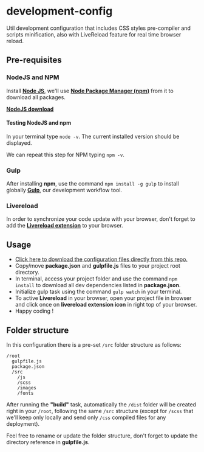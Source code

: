 # development-config
Util development configuration that includes CSS styles pre-compiler and scripts minification, also with LiveReload feature for real time browser reload.

## Pre-requisites
### NodeJS and NPM
Install **[Node JS](https://nodejs.org/en/)**, we'll use **[Node Package Manager (npm)](https://www.npmjs.com/)** from it to download all packages.

**[NodeJS download](https://nodejs.org/en/download/)**

#### Testing NodeJS and npm
In your terminal type `node -v`.
The current installed version should be displayed.

We can repeat this step for NPM typing `npm -v`.

### Gulp
After installing **npm**, use the command `npm install -g gulp` to install globally **[Gulp](http://gulpjs.com/)**, our development workflow tool.

### Livereload
In order to synchronize your code update with your browser, don't forget to add the **[Livereload extension](http://livereload.com/extensions/)** to your browser.

## Usage

* [Click here to download the configuration files directly from this repo.](https://github.com/kaioteoi/development-config/archive/master.zip)
* Copy/move **package.json** and **gulpfile.js** files to your project root directory.
* In terminal, access your project folder and use the command `npm install` to download all dev dependencies listed in **package.json**.
* Initialize gulp task using the command `gulp watch` in your terminal.
* To active **Livereload** in your browser, open your project file in browser and click once on **livereload extension icon** in right top of your browser.
* Happy coding !

## Folder structure

In this configuration there is a pre-set `/src` folder structure as follows:
```
/root
  gulpfile.js
  package.json
  /src
    /js
    /scss
    /images
    /fonts
```
After running the **"build"** task, automatically the `/dist` folder will be created right in your `/root`, following the same `/src` structure (except for `/scss` that we'll keep only locally and send only `/css` compiled files for any deployment).

Feel free to rename or update the folder structure, don't forget to update the directory reference in **gulpfile.js**.
